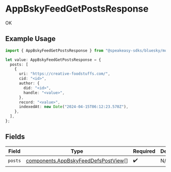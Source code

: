 # AppBskyFeedGetPostsResponse

OK

## Example Usage

```typescript
import { AppBskyFeedGetPostsResponse } from "@speakeasy-sdks/bluesky/models/operations";

let value: AppBskyFeedGetPostsResponse = {
  posts: [
    {
      uri: "https://creative-foodstuffs.com/",
      cid: "<id>",
      author: {
        did: "<id>",
        handle: "<value>",
      },
      record: "<value>",
      indexedAt: new Date("2024-04-15T06:12:23.570Z"),
    },
  ],
};
```

## Fields

| Field                                                                                      | Type                                                                                       | Required                                                                                   | Description                                                                                |
| ------------------------------------------------------------------------------------------ | ------------------------------------------------------------------------------------------ | ------------------------------------------------------------------------------------------ | ------------------------------------------------------------------------------------------ |
| `posts`                                                                                    | [components.AppBskyFeedDefsPostView](../../models/components/appbskyfeeddefspostview.md)[] | :heavy_check_mark:                                                                         | N/A                                                                                        |